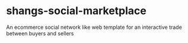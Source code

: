 # shangs-social-marketplace
An ecommerce social network like web template for an interactive trade between buyers and sellers
